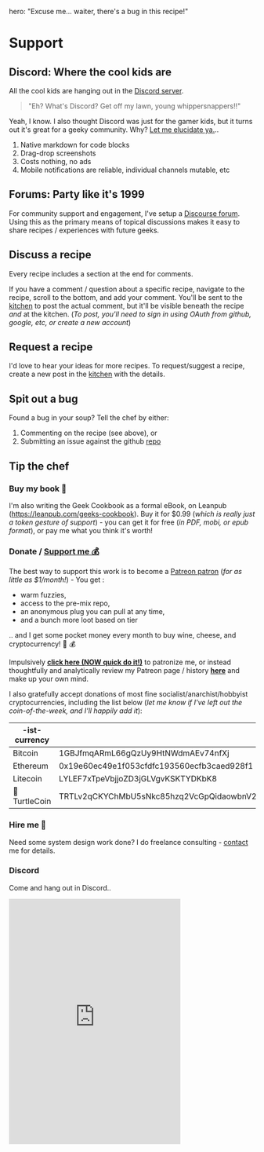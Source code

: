hero: "Excuse me... waiter, there's a bug in this recipe!"

# Support

## Discord: Where the cool kids are

All the cool kids are hanging out in the [Discord server](http://chat.funkypenguin.co.nz).

> "Eh? What's Discord? Get off my lawn, young whippersnappers!!"

Yeah, I know. I also thought Discord was just for the gamer kids, but it turns out it's great for a geeky community. Why? [Let me elucidate ya.](https://www.youtube.com/watch?v=1qHoSWxVqtE)..

1. Native markdown for code blocks
2. Drag-drop screenshots
3. Costs nothing, no ads
4. Mobile notifications are reliable, individual channels mutable, etc

## Forums: Party like it's 1999

For community support and engagement, I've setup a [Discourse forum](https://discourse.geek-kitchen.funkypenguin.co.nz/). Using this as the primary means of topical discussions makes it easy to share recipes / experiences with future geeks.

## Discuss a recipe

Every recipe includes a section at the end for comments.

If you have a comment / question about a specific recipe, navigate to the recipe, scroll to the bottom, and add your comment. You'll be sent to the [kitchen](https://discourse.geek-kitchen.funkypenguin.co.nz/) to post the actual comment, but it'll be visible beneath the recipe _and_ at the kitchen. (_To post, you'll need to sign in using OAuth from github, google, etc, or create a new account_)

## Request a recipe

I'd love to hear your ideas for more recipes. To request/suggest a recipe, create a new post in the [kitchen](https://discourse.geek-kitchen.funkypenguin.co.nz/) with the details.

## Spit out a bug

Found a bug in your soup? Tell the chef by either:

1. Commenting on the recipe (see above), or
2. Submitting an issue against the github [repo](https://github.com/funkypenguin/geek-cookbook/issues)

## Tip the chef

### Buy my book 📖

I'm also writing the Geek Cookbook as a formal eBook, on Leanpub (https://leanpub.com/geeks-cookbook). Buy it for $0.99 (_which is really just a token gesture of support_) - you can get it for free (_in PDF, mobi, or epub format_), or pay me what you think it's worth!

### Donate / [Support me 💰](https://www.patreon.com/funkypenguin)

The best way to support this work is to become a [Patreon patron](https://www.patreon.com/bePatron?u=6982506) (_for as little as $1/month!_) - You get :

* warm fuzzies,
* access to the pre-mix repo,
* an anonymous plug you can pull at any time,
* and a bunch more loot based on tier

.. and I get some pocket money every month to buy wine, cheese, and cryptocurrency! 🍷 💰

Impulsively **[click here (NOW quick do it!)](https://www.patreon.com/bePatron?u=6982506)** to patronize me, or instead thoughtfully and analytically review my Patreon page / history **[here](https://www.patreon.com/funkypenguin)** and make up your own mind.

I also gratefully accept donations of most fine socialist/anarchist/hobbyist cryptocurrencies, including the list below (_let me know if I've left out the coin-of-the-week, and I'll happily add it_):

| -ist-currency | Address      
| ------------- |-------------|
| Bitcoin      | 1GBJfmqARmL66gQzUy9HtNWdmAEv74nfXj
| Ethereum     | 0x19e60ec49e1f053cfdfc193560ecfb3caed928f1
| Litecoin     | LYLEF7xTpeVbjjoZD3jGLVgvKSKTYDKbK8
| :turtle: TurtleCoin | TRTLv2qCKYChMbU5sNkc85hzq2VcGpQidaowbnV2N6LAYrFNebMLepKKPrdif75x5hAizwfc1pX4gi5VsR9WQbjQgYcJm21zec4



### Hire me 🏢

Need some system design work done? I do freelance consulting - [contact](mailto:davidy@funkypenguin.co.nz) me for details.

### Discord

Come and hang out in Discord..

<iframe src="https://discordapp.com/widget?id=396055506072109067&theme=dark" width="350" height="500" allowtransparency="true" frameborder="0"></iframe>
